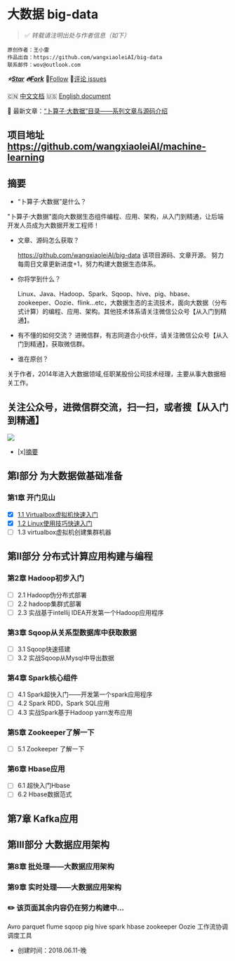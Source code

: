 # 大数据 big-data

> :white_check_mark:  *转载请注明出处与作者信息（如下）*
```
原创作者：王小雷
作品出自：https://github.com/wangxiaoleiAI/big-data
联系邮件：wov@outlook.com
```

 ***:star:[Star](https://github.com/wangxiaoleiAI/big-data.git)***
 ***:fire:[Fork](https://github.com/wangxiaoleiAI/big-data.git)*** :rocket:[Follow](https://github.com/wangxiaoleiAI)
 :speech_balloon:[评论 issues](https://github.com/wangxiaoleiAI/big-data/issues)

:cn: [中文文档]() :us: [English document](./docs/README-en.md)

:tada:  最新文章：[“卜算子·大数据”目录——系列文章与源码介绍](#摘要)

## 项目地址 https://github.com/wangxiaoleiAI/machine-learning

## 摘要
- “卜算子·大数据”是什么？

 "卜算子·大数据"面向大数据生态组件编程、应用、架构，从入门到精通，让后端开发人员成为大数据开发工程师！

- 文章、源码怎么获取？

  https://github.com/wangxiaoleiAI/big-data 该项目源码、文章开源。
努力每周日文章更新进度+1，努力构建大数据生态体系。

- 你将学到什么？

  Linux、Java、Hadoop、Spark、Sqoop、hive、pig、hbase、zookeeper、Oozie、flink...etc，大数据生态的主流技术，面向大数据（分布式计算）的编程、应用、架构。其他技术体系请关注微信公众号【从入门到精通】。
- 有不懂的如何交流？
  进微信群，有志同道合小伙伴，请关注微信公众号【从入门到精通】，获取微信群。
- 谁在原创？

关于作者，2014年进入大数据领域,任职某股份公司技术经理，主要从事大数据相关工作。

## 关注公众号，进微信群交流，扫一扫，或者搜【从入门到精通】

![](/Users/wangxiaolei/github/big-data/article/image/user/share/qrcode_for_gh_6932763778ef_344.jpg)


- [x][摘要](#摘要)

## 第I部分 为大数据做基础准备
### 第1章 开门见山
- [x] [1.1 Virtualbox虚拟机快速入门](./article/chapter1/1.virtualbox-quick-start.md)
- [x] [1.2 Linux使用技巧快速入门](article/chapter1/2.linux-quick-start.md)
- [ ] 1.3 virtualbox虚拟机创建集群机器

## 第II部分 分布式计算应用构建与编程
### 第2章 Hadoop初步入门
- [ ] 2.1 Hadoop伪分布式部署
- [ ] 2.2 hadoop集群式部署
- [ ] 2.3 实战基于intellij IDEA开发第一个Hadoop应用程序

### 第3章 Sqoop从关系型数据库中获取数据
- [ ] 3.1 Sqoop快速搭建
- [ ] 3.2 实战Sqoop从Mysql中导出数据

### 第4章 Spark核心组件
- [ ] 4.1 Spark超快入门——开发第一个spark应用程序
- [ ] 4.2 Spark RDD，Spark SQL应用
- [ ] 4.3 实战Spark基于Hadoop yarn发布应用

### 第5章 Zookeeper了解一下
- [ ] 5.1 Zookeeper 了解一下

### 第6章 Hbase应用
- [ ] 6.1 超快入门Hbase
- [ ] 6.2 Hbase数据范式

## 第7章 Kafka应用

## 第III部分 大数据应用架构
### 第8章 批处理——大数据应用架构

### 第9章 实时处理——大数据应用架构
### :pencil2: 该页面其余内容仍在努力构建中...
Avro
parquet
flume
sqoop
pig
hive
spark
hbase
zookeeper
Oozie 工作流协调调度工具


- 创建时间：2018.06.11-晚
